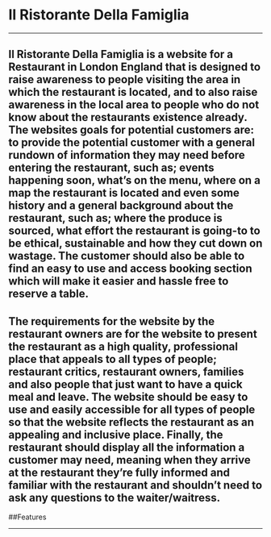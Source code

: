 # Il Ristorante Della Famiglia

------
Il Ristorante Della Famiglia is a website for a Restaurant in London England that is designed to raise awareness to people visiting the area in which the restaurant is located, and to also raise awareness in the local area to people who do not know about the restaurants existence already. The websites goals for potential customers are: to provide the potential customer with a general rundown of information they may need before entering the restaurant, such as; events happening soon, what’s on the menu, where on a map the restaurant is located and even some history and a general background about the restaurant, such as; where the produce is sourced, what effort the restaurant is going-to to be ethical, sustainable and how they cut down on wastage. The customer should also be able to find an easy to use and access booking section which will make it easier and hassle free to reserve a table.
------
The requirements for the website by the restaurant owners are for the website to present the restaurant as a high quality, professional place that appeals to all types of people; restaurant critics, restaurant owners, families and also people that just want to have a quick meal and leave. The website should be easy to use and easily accessible for all types of people so that the website reflects the restaurant as an appealing and inclusive place. Finally, the restaurant should display all the information a customer may need, meaning when they arrive at the restaurant they’re fully informed and familiar with the restaurant and shouldn’t need to ask any questions to the waiter/waitress.
------
##Features

------